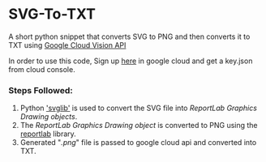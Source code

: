 # SVG-To-TXT
A short python snippet that converts SVG to PNG and then converts it to TXT using [Google Cloud Vision API](https://cloud.google.com/vision/docs/ocr#vision_text_detection_gcs-python) 

In order to use this code, Sign up [here](https://console.cloud.google.com/freetrial/signup/tos?_ga=2.93536797.1081095021.1670258729-705070752.1664365819&facet_utm_source=google&facet_utm_campaign=(organic)&facet_utm_medium=organic&facet_url=https:%2F%2Fcloud.google.com%2Fvision%2Fdocs%2Focr&facet_id_list=%5B39300012,%2039300020,%2039300118,%2039300195,%2039300251,%2039300319,%2039300320,%2039300325,%2039300333,%2039300346,%2039300354,%2039300364,%2039300373,%2039300408,%2039300421,%2039300437%5D)
in google cloud and get a key.json from cloud console. 

### Steps Followed:

1. Python ['svglib'](https://pypi.org/project/svglib/) is used to convert the SVG file into *ReportLab Graphics Drawing objects*.
2. The *ReportLab Graphics Drawing object* is converted to PNG using the [reportlab](https://docs.reportlab.com/) library.
3. Generated "*.png*" file is passed to google cloud api and converted into TXT.
